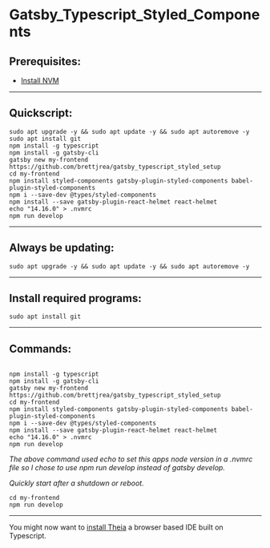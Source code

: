 # Gatsby_Typescript_Styled_Components

## Prerequisites:

* [Install NVM](https://github.com/brettjrea/Debian_Install_NVM)

---

## Quickscript:

```
sudo apt upgrade -y && sudo apt update -y && sudo apt autoremove -y
sudo apt install git
npm install -g typescript
npm install -g gatsby-cli
gatsby new my-frontend https://github.com/brettjrea/gatsby_typescript_styled_setup
cd my-frontend
npm install styled-components gatsby-plugin-styled-components babel-plugin-styled-components
npm i --save-dev @types/styled-components
npm install --save gatsby-plugin-react-helmet react-helmet
echo "14.16.0" > .nvmrc
npm run develop
```

---

## Always be updating:

```
sudo apt upgrade -y && sudo apt update -y && sudo apt autoremove -y
```

---

## Install required programs:

```
sudo apt install git
```

---

## Commands:

```

npm install -g typescript
npm install -g gatsby-cli
gatsby new my-frontend https://github.com/brettjrea/gatsby_typescript_styled_setup
cd my-frontend
npm install styled-components gatsby-plugin-styled-components babel-plugin-styled-components
npm i --save-dev @types/styled-components
npm install --save gatsby-plugin-react-helmet react-helmet
echo "14.16.0" > .nvmrc
npm run develop
```

*The above command used echo to set this apps node version in a .nvmrc file so I chose to use npm run develop instead of gatsby develop.*

*Quickly start after a shutdown or reboot.*

```
cd my-frontend
npm run develop
```

---

You might now want to [install Theia](https://github.com/brettjrea/Debian_Theia_IDE_Patched) a browser based IDE built on Typescript.
